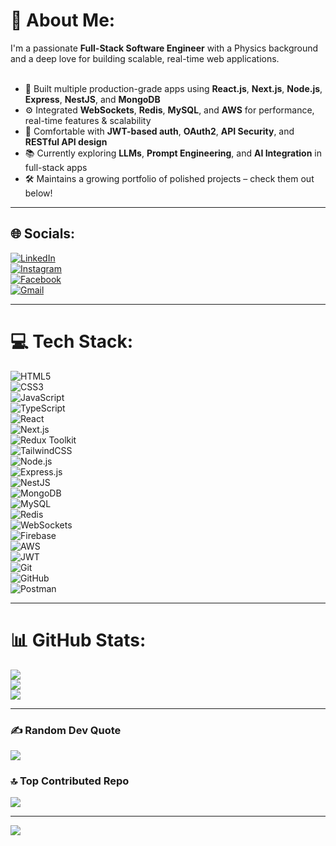 # 💫 About Me:
I'm a passionate **Full-Stack Software Engineer** with a Physics background and a deep love for building scalable, real-time web applications.<br><br>
- 🔭 Built multiple production-grade apps using **React.js**, **Next.js**, **Node.js**, **Express**, **NestJS**, and **MongoDB**  
- ⚙️ Integrated **WebSockets**, **Redis**, **MySQL**, and **AWS** for performance, real-time features & scalability  
- 🚀 Comfortable with **JWT-based auth**, **OAuth2**, **API Security**, and **RESTful API design**  
- 📚 Currently exploring **LLMs**, **Prompt Engineering**, and **AI Integration** in full-stack apps  
- 🛠️ Maintains a growing portfolio of polished projects – check them out below!

---

## 🌐 Socials:
[![LinkedIn](https://img.shields.io/badge/LinkedIn-%230077B5.svg?logo=linkedin&logoColor=white)](https://linkedin.com/in/saqib-ur-rehman-1827522ba/)  
[![Instagram](https://img.shields.io/badge/Instagram-%23E4405F.svg?logo=Instagram&logoColor=white)](https://instagram.com/saqib_rehman_warsi_)  
[![Facebook](https://img.shields.io/badge/Facebook-%231877F2.svg?logo=Facebook&logoColor=white)](https://facebook.com/SAQI2497)  
[![Gmail](https://img.shields.io/badge/Email-D14836?logo=gmail&logoColor=white)](mailto:saqiburrehman75@gmail.com)

---

# 💻 Tech Stack:
![HTML5](https://img.shields.io/badge/html5-%23E34F26.svg?style=for-the-badge&logo=html5&logoColor=white)  
![CSS3](https://img.shields.io/badge/css3-%231572B6.svg?style=for-the-badge&logo=css3&logoColor=white)  
![JavaScript](https://img.shields.io/badge/javascript-%23323330.svg?style=for-the-badge&logo=javascript&logoColor=%23F7DF1E)  
![TypeScript](https://img.shields.io/badge/typescript-%23007acc.svg?style=for-the-badge&logo=typescript&logoColor=white)  
![React](https://img.shields.io/badge/react-%2320232a.svg?style=for-the-badge&logo=react&logoColor=%2361DAFB)  
![Next.js](https://img.shields.io/badge/next.js-black?style=for-the-badge&logo=next.js&logoColor=white)  
![Redux Toolkit](https://img.shields.io/badge/redux-%23593d88.svg?style=for-the-badge&logo=redux&logoColor=white)  
![TailwindCSS](https://img.shields.io/badge/tailwindcss-%2338B2AC.svg?style=for-the-badge&logo=tailwind-css&logoColor=white)  
![Node.js](https://img.shields.io/badge/node.js-6DA55F?style=for-the-badge&logo=node.js&logoColor=white)  
![Express.js](https://img.shields.io/badge/express.js-%23404d59.svg?style=for-the-badge&logo=express&logoColor=%2361DAFB)  
![NestJS](https://img.shields.io/badge/nestjs-%23ea2845.svg?style=for-the-badge&logo=nestjs&logoColor=white)  
![MongoDB](https://img.shields.io/badge/MongoDB-%234ea94b.svg?style=for-the-badge&logo=mongodb&logoColor=white)  
![MySQL](https://img.shields.io/badge/MySQL-%2300f.svg?style=for-the-badge&logo=mysql&logoColor=white)  
![Redis](https://img.shields.io/badge/Redis-%23DC382D.svg?style=for-the-badge&logo=redis&logoColor=white)  
![WebSockets](https://img.shields.io/badge/WebSockets-010101?style=for-the-badge&logo=socket.io&logoColor=white)  
![Firebase](https://img.shields.io/badge/firebase-a08021?style=for-the-badge&logo=firebase&logoColor=ffcd34)  
![AWS](https://img.shields.io/badge/aws-%23FF9900.svg?style=for-the-badge&logo=amazon-aws&logoColor=white)  
![JWT](https://img.shields.io/badge/JWT-black?style=for-the-badge&logo=JSON%20web%20tokens)  
![Git](https://img.shields.io/badge/git-%23F05033.svg?style=for-the-badge&logo=git&logoColor=white)  
![GitHub](https://img.shields.io/badge/github-%23121011.svg?style=for-the-badge&logo=github&logoColor=white)  
![Postman](https://img.shields.io/badge/Postman-FF6C37?style=for-the-badge&logo=postman&logoColor=white)

---

# 📊 GitHub Stats:
![](https://github-readme-stats.vercel.app/api?username=saqiburrehmann&theme=dark&hide_border=false&include_all_commits=false&count_private=true)  
![](https://nirzak-streak-stats.vercel.app/?user=saqiburrehmann&theme=dark&hide_border=false)  
![](https://github-readme-stats.vercel.app/api/top-langs/?username=saqiburrehmann&theme=dark&hide_border=false&layout=compact)

---

### ✍️ Random Dev Quote
![](https://quotes-github-readme.vercel.app/api?type=horizontal&theme=radical)

### 🔝 Top Contributed Repo
![](https://github-contributor-stats.vercel.app/api?username=saqiburrehmann&limit=5&theme=dark&combine_all_yearly_contributions=true)

---

[![](https://visitcount.itsvg.in/api?id=saqiburrehmann&icon=0&color=0)](https://visitcount.itsvg.in)

<!-- Profile powered by GPRM: https://gprm.itsvg.in -->
